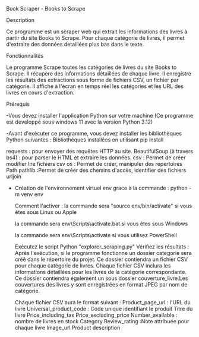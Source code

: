 Book Scraper - Books to Scrape

Description

Ce programme est un scraper web qui extrait les informations des livres à partir du site Books to Scrape. Pour chaque catégorie de livres, il permet d'extraire des données detaillées plus bas dans le texte.

Fonctionnalités

Le programme Scrape toutes les catégories de livres du site Books to Scrape.
Il récupère des informations détaillées de chaque livre.
Il enregistre les résultats des extractions  sous forme de fichiers CSV, un fichier par catégorie.
Il affiche à l'écran en temps réel les catégories et les URL des livres en cours d'extraction.

Prérequis

-Vous devez installer l'application Python sur votre machine (Ce programme est developpé sous windows 11 avec la version Python 3.12)
  
-Avant d'exécuter ce programme, vous devez installer les bibliothèques Python suivantes :
  Bibliothèques installées en utilisant pip install
  
  requests : pour envoyer des requêtes HTTP au site.
  BeautifulSoup (à travers bs4) : pour parser le HTML et extraire les données.
  csv : Permet de créer modifier lire fichiers csv
  os : Permet de créer, manipuler des repertoires
  Path pathlib  :Permet de créer des chemins d'accès, identifier des fichiers
  urljoin
  
- Création de l'environnement virtuel env grace à la commande :  python -m venv env
  
  Comment l'activer :
  la commande sera "source env/bin/activate" si vous êtes sous Linux ou Apple

  la commande sera env\Scripts\activate.bat si vous êtes sous Windows

  la commande sera  env\Scripts\activate si vous utilisez PowerShell

  Exécutez le script Python "explorer_scraping.py"
  Vérifiez les résultats : 
  Après l'exécution, si le programme fonctionne un dossier categorie sera créé dans le répertoire du projet. 
  Ce dossier contiendra un fichier CSV pour chaque catégorie de livres. Chaque fichier CSV inclura les informations détaillées pour les livres de la catégorie correspondante.
  Ce dossier contiendra également un sous dossier couverture_livre.Les couvertures des livres y sont enregistrées en format JPEG par nom de catégorie.

  Chaque fichier CSV aura le format suivant  :
  Product_page_url : l'URL du livre
  Universal_product_code : Code unique identifiant le produit
  Titre du livre
  Price_including_tax
  Price_excluding_price
  Number_available : nombre de livres en stock
  Category
  Review_rating :Note attribuée pour chaque livre
  Image_url
  Product description




